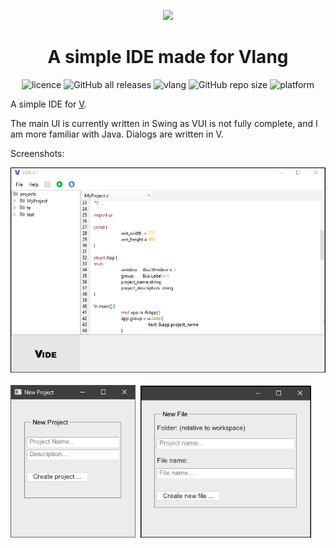 <div align="center">
<p>
    <img src="https://svgur.com/i/UMo.svg" width="256px">
</p>
<h1>A simple IDE made for Vlang</h1>

![licence](https://img.shields.io/badge/licence-MIT-blue)
![GitHub all releases](https://img.shields.io/github/downloads/IsaiahPatton/VIDE/total)
![vlang](https://img.shields.io/badge/V-0.2.2%2046cdf4f-%236d8fc5)
![GitHub repo size](https://img.shields.io/github/repo-size/IsaiahPatton/vide)
![platform](https://img.shields.io/badge/platform-windows%20%7C%20mac%20%7C%20linux-lightgray)

</div>

A simple IDE for [V](https://vlang.io/).

The main UI is currently written in Swing as VUI is not fully complete, and I am more familiar with Java.
Dialogs are written in V.



Screenshots:

<img src="./screenshots/screenshot.png" width="512px"><br><br>
<img src="./screenshots/new-project.png" width="200px">&nbsp;
<img src="./screenshots/new-file.png" width="273px">
